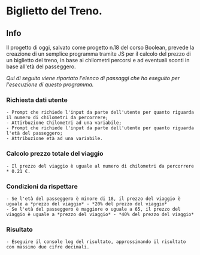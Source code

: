 # Biglietto del Treno.

## Info

Il progetto di oggi, salvato come progetto n.18 del corso Boolean, prevede la 
creazione di un semplice programma tramite JS per il calcolo del prezzo di un 
biglietto del treno, in base ai chilometri percorsi e ad eventuali sconti in base 
all'età del passeggero.

*Qui di seguito viene riportato l'elenco di passaggi che ho eseguito per l'esecuzione
di questo programma.*

### **Richiesta dati utente**

    - Prompt che richiede l'input da parte dell'utente per quanto riguarda il numero di chilometri da percorrere;
    - Attirbuzione Chilometri ad una variabile;
    - Prompt che richiede l'input da parte dell'utente per quanto riguarda l'età del passeggero;
    - Attribuzione età ad una variabile.

### **Calcolo prezzo totale del viaggio**

    - Il prezzo del viaggio è uguale al numero di chilometri da percorrere * 0.21 €.

### **Condizioni da rispettare**

    - Se l'età del passeggero è minore di 18, il prezzo del viaggio è uguale a *prezzo del viaggio* - *20% del prezzo del viaggio*
    - Se l'età del passeggero è maggiore o uguale a 65, il prezzo del viaggio è uguale a *prezzo del viaggio* - *40% del prezzo del viaggio*

### **Risultato**

    - Eseguire il console log del risultato, approssimando il risultato con massimo due cifre decimali.